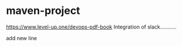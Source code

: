 # maven-project


https://www.level-up.one/devops-pdf-book
Integration of slack...........

add new line 



